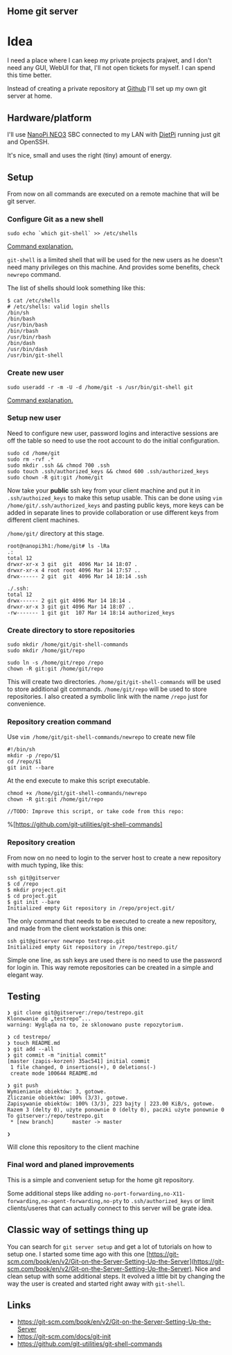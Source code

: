 ## Home git server

# Idea

I need a place where I can keep my private projects prajwet, and I don't need any GUI, WebUI for that, I'll not open tickets for myself. I can spend this time better.

Instead of creating a private repository at [Github](https://github.com/) I'll set up my own git server at home.


## Hardware/platform

I'll use [NanoPi NEO3](https://www.friendlyelec.com/index.php?route=product/product&path=69&product_id=279) SBC connected to my LAN with [DietPi](https://dietpi.com/) running just git and OpenSSH. 

It's nice, small and uses the right (tiny) amount of energy.

## Setup

From now on all commands are executed on a remote machine that will be git server.

### Configure Git as a new shell

```
sudo echo `which git-shell` >> /etc/shells
```
[Command explanation.](https://explainshell.com/explain?cmd=sudo+echo+%60which+git-shell%60+%3E%3E+%2Fetc%2Fshells)

`git-shell` is a limited shell that will be used for the new users as he doesn't need many privileges on this machine. And provides some benefits, check `newrepo` command.

The list of shells should look something like this:

```
$ cat /etc/shells 
# /etc/shells: valid login shells
/bin/sh
/bin/bash
/usr/bin/bash
/bin/rbash
/usr/bin/rbash
/bin/dash
/usr/bin/dash
/usr/bin/git-shell

```

### Create new user

```
sudo useradd -r -m -U -d /home/git -s /usr/bin/git-shell git
```
[Command explanation.](https://explainshell.com/explain?cmd=sudo+useradd+-r+-m+-U+-d+%2Fhome%2Fgit+-s+%2Fusr%2Fbin%2Fgit-shell+git)

### Setup new user

Need to configure new user, password logins and interactive sessions are off the table so need to use the root account to do the initial configuration.

```
sudo cd /home/git
sudo rm -rvf .*
sudo mkdir .ssh && chmod 700 .ssh
sudo touch .ssh/authorized_keys && chmod 600 .ssh/authorized_keys
sudo chown -R git:git /home/git
```

Now take your **public** ssh key from your client machine and put it in 
`.ssh/authoized_keys` to make this setup usable. 
This can be done using `vim /home/git/.ssh/authorized_keys` and pasting public keys, more keys can be added in separate lines to provide collaboration or use different keys from different client machines.


`/home/git/` directory at this stage.
``` 
root@nanopi3h1:/home/git# ls -lRa
.:
total 12
drwxr-xr-x 3 git  git  4096 Mar 14 18:07 .
drwxr-xr-x 4 root root 4096 Mar 14 17:57 ..
drwx------ 2 git  git  4096 Mar 14 18:14 .ssh

./.ssh:
total 12
drwx------ 2 git git 4096 Mar 14 18:14 .
drwxr-xr-x 3 git git 4096 Mar 14 18:07 ..
-rw------- 1 git git  107 Mar 14 18:14 authorized_keys
```

### Create directory to store repositories


```
sudo mkdir /home/git/git-shell-commands 
sudo mkdir /home/git/repo

sudo ln -s /home/git/repo /repo
chown -R git:git /home/git/repo
```

This will create two directories. `/home/git/git-shell-commands` will be used to store additional git commands. `/home/git/repo` will be used to store repositories. I also created a symbolic link with the name `/repo` just for convenience. 

###  Repository creation command

Use `vim /home/git/git-shell-commands/newrepo` to create new file

```
#!/bin/sh
mkdir -p /repo/$1
cd /repo/$1
git init --bare
```

At the end execute to make this script executable.

```
chmod +x /home/git/git-shell-commands/newrepo
chown -R git:git /home/git/repo
```

`//TODO: Improve this script, or take code from this repo:`

%[https://github.com/git-utilities/git-shell-commands]


### Repository creation

From now on no need to login to the server host to create a new repository with much typing, like this:

```
ssh git@gitserver 
$ cd /repo
$ mkdir project.git
$ cd project.git
$ git init --bare
Initialized empty Git repository in /repo/project.git/
```

The only command that needs to be executed to create a new repository, and made from the client workstation is this one:

```
ssh git@gitserver newrepo testrepo.git
Initialized empty Git repository in /repo/testrepo.git/
```

Simple one line, as ssh keys are used there is no need to use the password for login in. This way remote repositories can be created in a simple and elegant way.

## Testing

```
❯ git clone git@gitserver:/repo/testrepo.git
Klonowanie do „testrepo”...
warning: Wygląda na to, że sklonowano puste repozytorium.

❯ cd testrepo/
❯ touch README.md
❯ git add --all
❯ git commit -m "initial commit"
[master (zapis-korzeń) 35ac541] initial commit
 1 file changed, 0 insertions(+), 0 deletions(-)
 create mode 100644 README.md

❯ git push
Wymienianie obiektów: 3, gotowe.
Zliczanie obiektów: 100% (3/3), gotowe.
Zapisywanie obiektów: 100% (3/3), 223 bajty | 223.00 KiB/s, gotowe.
Razem 3 (delty 0), użyte ponownie 0 (delty 0), paczki użyte ponownie 0
To gitserver:/repo/testrepo.git
 * [new branch]      master -> master

❯ 

```

Will clone this repository to the client machine

### Final word and planed improvements

This is a simple and convenient setup for the home git repository. 

Some additional steps like adding `no-port-forwarding,no-X11-forwarding,no-agent-forwarding,no-pty` to `.ssh/authorized_keys` or limit clients/useres that can actually connect to this server will be grate idea. 


## Classic way of settings thing up

You can search for `git server setup` and get a lot of tutorials on how to setup one. I started some time ago with this one [https://git-scm.com/book/en/v2/Git-on-the-Server-Setting-Up-the-Server](https://git-scm.com/book/en/v2/Git-on-the-Server-Setting-Up-the-Server). Nice and clean setup with some additional steps. It evolved a little bit by changing the way the user is created and started right away with `git-shell`.



## Links

- https://git-scm.com/book/en/v2/Git-on-the-Server-Setting-Up-the-Server
- https://git-scm.com/docs/git-init
- https://github.com/git-utilities/git-shell-commands
























